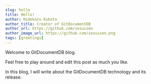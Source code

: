 ```yaml
---
slug: hello
title: Hello!
author: Hidekazu Kubota
author_title: Creator of GitDocumentDB
author_url: https://github.com/sosuisen
author_image_url: https://github.com/sosuisen.png
tags: [greetings]
---
```


Welcome to GitDocumentDB blog. 

Feel free to play around and edit this post as much you like.

In this blog, I will write about the GitDocumentDB technology and its release.